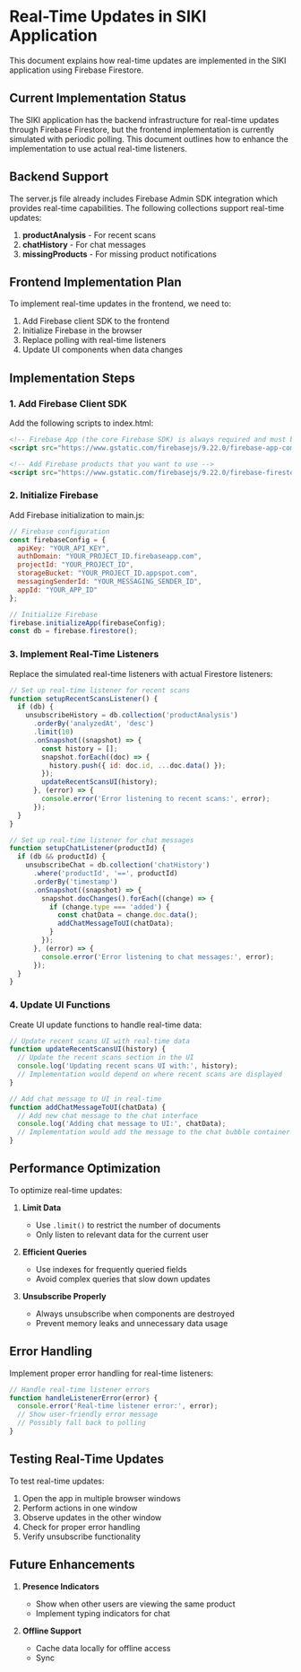 # Real-Time Updates in SIKI Application

This document explains how real-time updates are implemented in the SIKI application using Firebase Firestore.

## Current Implementation Status

The SIKI application has the backend infrastructure for real-time updates through Firebase Firestore, but the frontend implementation is currently simulated with periodic polling. This document outlines how to enhance the implementation to use actual real-time listeners.

## Backend Support

The server.js file already includes Firebase Admin SDK integration which provides real-time capabilities. The following collections support real-time updates:

1. **productAnalysis** - For recent scans
2. **chatHistory** - For chat messages
3. **missingProducts** - For missing product notifications

## Frontend Implementation Plan

To implement real-time updates in the frontend, we need to:

1. Add Firebase client SDK to the frontend
2. Initialize Firebase in the browser
3. Replace polling with real-time listeners
4. Update UI components when data changes

## Implementation Steps

### 1. Add Firebase Client SDK

Add the following scripts to index.html:

```html
<!-- Firebase App (the core Firebase SDK) is always required and must be listed first -->
<script src="https://www.gstatic.com/firebasejs/9.22.0/firebase-app-compat.js"></script>

<!-- Add Firebase products that you want to use -->
<script src="https://www.gstatic.com/firebasejs/9.22.0/firebase-firestore-compat.js"></script>
```

### 2. Initialize Firebase

Add Firebase initialization to main.js:

```javascript
// Firebase configuration
const firebaseConfig = {
  apiKey: "YOUR_API_KEY",
  authDomain: "YOUR_PROJECT_ID.firebaseapp.com",
  projectId: "YOUR_PROJECT_ID",
  storageBucket: "YOUR_PROJECT_ID.appspot.com",
  messagingSenderId: "YOUR_MESSAGING_SENDER_ID",
  appId: "YOUR_APP_ID"
};

// Initialize Firebase
firebase.initializeApp(firebaseConfig);
const db = firebase.firestore();
```

### 3. Implement Real-Time Listeners

Replace the simulated real-time listeners with actual Firestore listeners:

```javascript
// Set up real-time listener for recent scans
function setupRecentScansListener() {
  if (db) {
    unsubscribeHistory = db.collection('productAnalysis')
      .orderBy('analyzedAt', 'desc')
      .limit(10)
      .onSnapshot((snapshot) => {
        const history = [];
        snapshot.forEach((doc) => {
          history.push({ id: doc.id, ...doc.data() });
        });
        updateRecentScansUI(history);
      }, (error) => {
        console.error('Error listening to recent scans:', error);
      });
  }
}

// Set up real-time listener for chat messages
function setupChatListener(productId) {
  if (db && productId) {
    unsubscribeChat = db.collection('chatHistory')
      .where('productId', '==', productId)
      .orderBy('timestamp')
      .onSnapshot((snapshot) => {
        snapshot.docChanges().forEach((change) => {
          if (change.type === 'added') {
            const chatData = change.doc.data();
            addChatMessageToUI(chatData);
          }
        });
      }, (error) => {
        console.error('Error listening to chat messages:', error);
      });
  }
}
```

### 4. Update UI Functions

Create UI update functions to handle real-time data:

```javascript
// Update recent scans UI with real-time data
function updateRecentScansUI(history) {
  // Update the recent scans section in the UI
  console.log('Updating recent scans UI with:', history);
  // Implementation would depend on where recent scans are displayed
}

// Add chat message to UI in real-time
function addChatMessageToUI(chatData) {
  // Add new chat message to the chat interface
  console.log('Adding chat message to UI:', chatData);
  // Implementation would add the message to the chat bubble container
}
```

## Performance Optimization

To optimize real-time updates:

1. **Limit Data**
   - Use `.limit()` to restrict the number of documents
   - Only listen to relevant data for the current user

2. **Efficient Queries**
   - Use indexes for frequently queried fields
   - Avoid complex queries that slow down updates

3. **Unsubscribe Properly**
   - Always unsubscribe when components are destroyed
   - Prevent memory leaks and unnecessary data usage

## Error Handling

Implement proper error handling for real-time listeners:

```javascript
// Handle real-time listener errors
function handleListenerError(error) {
  console.error('Real-time listener error:', error);
  // Show user-friendly error message
  // Possibly fall back to polling
}
```

## Testing Real-Time Updates

To test real-time updates:

1. Open the app in multiple browser windows
2. Perform actions in one window
3. Observe updates in the other window
4. Check for proper error handling
5. Verify unsubscribe functionality

## Future Enhancements

1. **Presence Indicators**
   - Show when other users are viewing the same product
   - Implement typing indicators for chat

2. **Offline Support**
   - Cache data locally for offline access
   - Sync
